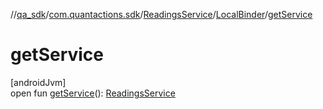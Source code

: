 //[qa_sdk](../../../../index.md)/[com.quantactions.sdk](../../index.md)/[ReadingsService](../index.md)/[LocalBinder](index.md)/[getService](get-service.md)

# getService

[androidJvm]\
open fun [getService](get-service.md)(): [ReadingsService](../index.md)
